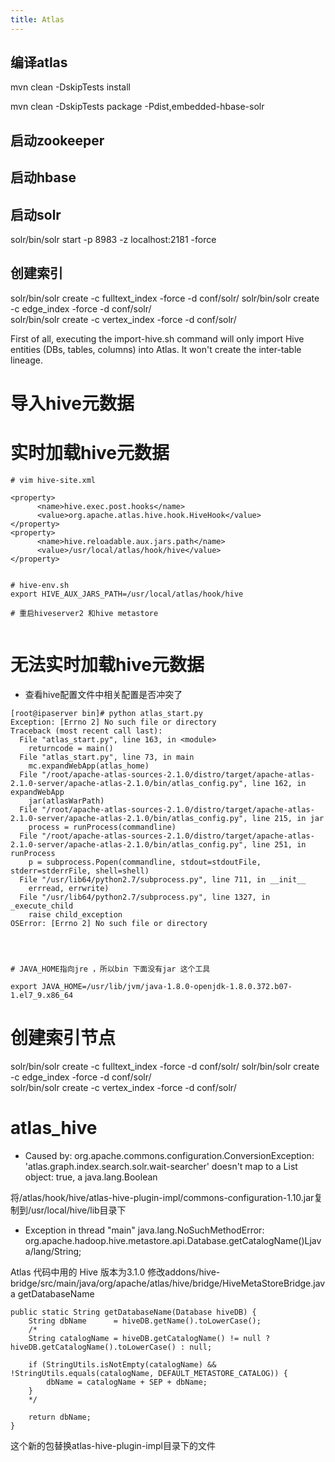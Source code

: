 ```yaml
---
title: Atlas
---
```



## 编译atlas


mvn clean -DskipTests install

mvn clean -DskipTests package -Pdist,embedded-hbase-solr

## 启动zookeeper


## 启动hbase


## 启动solr

solr/bin/solr start -p 8983 -z localhost:2181 -force


## 创建索引

solr/bin/solr  create -c fulltext_index -force -d conf/solr/ 
solr/bin/solr  create -c edge_index -force -d conf/solr/   
solr/bin/solr  create -c vertex_index -force -d conf/solr/




First of all, executing the import-hive.sh command will only import Hive entities (DBs, tables, columns) into Atlas. It won't create the inter-table lineage.

# 导入hive元数据




# 实时加载hive元数据
```
# vim hive-site.xml

<property>
      <name>hive.exec.post.hooks</name>
      <value>org.apache.atlas.hive.hook.HiveHook</value>
</property>
<property>
      <name>hive.reloadable.aux.jars.path</name>
      <value>/usr/local/atlas/hook/hive</value>
</property>


# hive-env.sh
export HIVE_AUX_JARS_PATH=/usr/local/atlas/hook/hive

# 重启hiveserver2 和hive metastore


```



# 无法实时加载hive元数据

* 查看hive配置文件中相关配置是否冲突了






```
[root@ipaserver bin]# python atlas_start.py 
Exception: [Errno 2] No such file or directory 
Traceback (most recent call last):
  File "atlas_start.py", line 163, in <module>
    returncode = main()
  File "atlas_start.py", line 73, in main
    mc.expandWebApp(atlas_home)
  File "/root/apache-atlas-sources-2.1.0/distro/target/apache-atlas-2.1.0-server/apache-atlas-2.1.0/bin/atlas_config.py", line 162, in expandWebApp
    jar(atlasWarPath)
  File "/root/apache-atlas-sources-2.1.0/distro/target/apache-atlas-2.1.0-server/apache-atlas-2.1.0/bin/atlas_config.py", line 215, in jar
    process = runProcess(commandline)
  File "/root/apache-atlas-sources-2.1.0/distro/target/apache-atlas-2.1.0-server/apache-atlas-2.1.0/bin/atlas_config.py", line 251, in runProcess
    p = subprocess.Popen(commandline, stdout=stdoutFile, stderr=stderrFile, shell=shell)
  File "/usr/lib64/python2.7/subprocess.py", line 711, in __init__
    errread, errwrite)
  File "/usr/lib64/python2.7/subprocess.py", line 1327, in _execute_child
    raise child_exception
OSError: [Errno 2] No such file or directory




# JAVA_HOME指向jre ，所以bin 下面没有jar 这个工具

export JAVA_HOME=/usr/lib/jvm/java-1.8.0-openjdk-1.8.0.372.b07-1.el7_9.x86_64

```


# 创建索引节点

solr/bin/solr  create -c fulltext_index -force -d conf/solr/ 
solr/bin/solr  create -c edge_index -force -d conf/solr/   
solr/bin/solr  create -c vertex_index -force -d conf/solr/




# atlas_hive

* Caused by: org.apache.commons.configuration.ConversionException: 'atlas.graph.index.search.solr.wait-searcher' doesn't map to a List object: true, a java.lang.Boolean

将/atlas/hook/hive/atlas-hive-plugin-impl/commons-configuration-1.10.jar复制到/usr/local/hive/lib目录下

* Exception in thread "main" java.lang.NoSuchMethodError: org.apache.hadoop.hive.metastore.api.Database.getCatalogName()Ljava/lang/String;


Atlas 代码中用的 Hive 版本为3.1.0
修改addons/hive-bridge/src/main/java/org/apache/atlas/hive/bridge/HiveMetaStoreBridge.java 
getDatabaseName

```
public static String getDatabaseName(Database hiveDB) {
    String dbName      = hiveDB.getName().toLowerCase();
    /*
    String catalogName = hiveDB.getCatalogName() != null ? hiveDB.getCatalogName().toLowerCase() : null;

    if (StringUtils.isNotEmpty(catalogName) && !StringUtils.equals(catalogName, DEFAULT_METASTORE_CATALOG)) {
        dbName = catalogName + SEP + dbName;
    }
    */

    return dbName;
}
```


这个新的包替换atlas-hive-plugin-impl目录下的文件